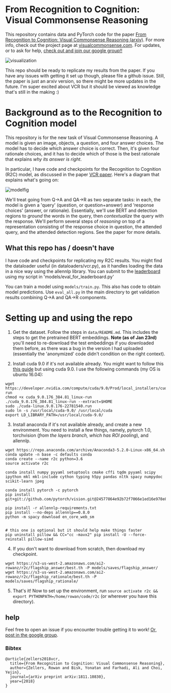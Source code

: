 # From Recognition to Cognition: Visual Commonsense Reasoning

This repository contains data and PyTorch code for the paper [From Recognition to Cognition: Visual Commonsense Reasoning (arxiv)](https://visualcommonsense.com). For more info, check out the project page at [visualcommonsense.com](https://visualcommonsense.com). For updates, or to ask for help, [check out and join our google group!!](https://groups.google.com/forum/#!forum/visualcommonsense/join)

![visualization](https://i.imgur.com/5XTaEkx.png "Visualization")

This repo should be ready to replicate my results from the paper. If you have any issues with getting it set up though, please file a github issue. Still, the paper is just an arxiv version, so there might be more updates in the future. I'm super excited about VCR but it should be viewed as knowledge that's still in the making :)

# Background as to the Recognition to Cognition model

This repository is for the new task of Visual Commonsense Reasoning. A model is given an image, objects, a question, and four answer choices. The model has to decide which answer choice is correct. Then, it's given four rationale choices, and it has to decide which of those is the best rationale that explains *why its answer is right*.

In particular, I have code and checkpoints for the Recognition to Cognition (R2C) model, as discussed in the paper [VCR paper](https://arxiv.org/abs/1811.10830).  Here's a diagram that explains what's going on:

![modelfig](https://i.imgur.com/SNyz40p.png "Model figure")

We'll treat going from Q->A and QA->R as two separate tasks: in each, the model is given a 'query' (question, or question+answer) and 'response choices' (answer, or rationale). Essentially, we'll use BERT and detection regions to *ground* the words in the query, then *contextualize* the query with the response. We'll perform several steps of *reasoning* on top of a representation consisting of the response choice in question, the attended query, and the attended detection regions. See the paper for more details.

## What this repo has / doesn't have
I have code and checkpoints for replicating my R2C results. You might find the dataloader useful (in dataloaders/vcr.py), as it handles loading the data in a nice way using the allennlp library. You can submit to the [leaderboard](https://visualcommonsense.com/leaderboard/) using my script in 'models/eval_for_leaderboard.py'

You can train a model using `models/train.py`. This also has code to obtain model predictions. Use `eval_all.py` in the main directory to get validation results combining Q->A and QA->R components.

# Setting up and using the repo

1. Get the dataset. Follow the steps in `data/README.md`. This includes the steps to get the pretrained BERT embeddings. **Note (as of Jan 23rd)** you'll need to re-download the test embeddings if you downloaded them before, as there was a bug in the version I had uploaded (essentially the 'anonymized' code didn't condition on the right context).

2. Install cuda 9.0 if it's not available already. You might want to follow this [this guide](https://medium.com/@zhanwenchen/install-cuda-9-2-and-cudnn-7-1-for-tensorflow-pytorch-gpu-on-ubuntu-16-04-1822ab4b2421) but using cuda 9.0. I use the following commands (my OS is ubuntu 16.04):
```
wget https://developer.nvidia.com/compute/cuda/9.0/Prod/local_installers/cuda_9.0.176_384.81_linux-run
chmod +x cuda_9.0.176_384.81_linux-run
./cuda_9.0.176_384.81_linux-run --extract=$HOME
sudo ./cuda-linux.9.0.176-22781540.run
sudo ln -s /usr/local/cuda-9.0/ /usr/local/cuda
export LD_LIBRARY_PATH=/usr/local/cuda-9.0/
```

3. Install anaconda if it's not available already, and create a new environment. You need to install a few things, namely, pytorch 1.0, torchvision (*from the layers branch, which has ROI pooling*), and allennlp.

```
wget https://repo.anaconda.com/archive/Anaconda3-5.2.0-Linux-x86_64.sh
conda update -n base -c defaults conda
conda create --name r2c python=3.6
source activate r2c

conda install numpy pyyaml setuptools cmake cffi tqdm pyyaml scipy ipython mkl mkl-include cython typing h5py pandas nltk spacy numpydoc scikit-learn jpeg

conda install pytorch -c pytorch
pip install git+git://github.com/pytorch/vision.git@24577864e92b72f7066e1ed16e978e873e19d13d

pip install -r allennlp-requirements.txt
pip install --no-deps allennlp==0.8.0
python -m spacy download en_core_web_sm


# this one is optional but it should help make things faster
pip uninstall pillow && CC="cc -mavx2" pip install -U --force-reinstall pillow-simd
```

4. If you don't want to download from scratch, then download my checkpoint. 

```
wget https://s3-us-west-2.amazonaws.com/ai2-rowanz/r2c/flagship_answer/best.th -P models/saves/flagship_answer/
wget https://s3-us-west-2.amazonaws.com/ai2-rowanz/r2c/flagship_rationale/best.th -P models/saves/flagship_rationale/
```

5. That's it! Now to set up the environment, run `source activate r2c && export PYTHONPATH=/home/rowan/code/r2c` (or wherever you have this directory).

## help

Feel free to open an issue if you encounter trouble getting it to work! [Or, post in the google group](https://groups.google.com/forum/#!forum/visualcommonsense/join).

### Bibtex

```
@article{zellers2018vcr,
  title={From Recognition to Cognition: Visual Commonsense Reasoning},
  author={Zellers, Rowan and Bisk, Yonatan and Farhadi, Ali and Choi, Yejin},
  journal={arXiv preprint arXiv:1811.10830},
  year={2018}
}
```